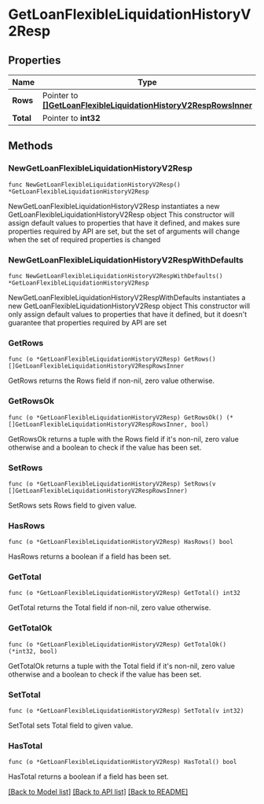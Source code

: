 # GetLoanFlexibleLiquidationHistoryV2Resp

## Properties

Name | Type | Description | Notes
------------ | ------------- | ------------- | -------------
**Rows** | Pointer to [**[]GetLoanFlexibleLiquidationHistoryV2RespRowsInner**](GetLoanFlexibleLiquidationHistoryV2RespRowsInner.md) |  | [optional] 
**Total** | Pointer to **int32** |  | [optional] 

## Methods

### NewGetLoanFlexibleLiquidationHistoryV2Resp

`func NewGetLoanFlexibleLiquidationHistoryV2Resp() *GetLoanFlexibleLiquidationHistoryV2Resp`

NewGetLoanFlexibleLiquidationHistoryV2Resp instantiates a new GetLoanFlexibleLiquidationHistoryV2Resp object
This constructor will assign default values to properties that have it defined,
and makes sure properties required by API are set, but the set of arguments
will change when the set of required properties is changed

### NewGetLoanFlexibleLiquidationHistoryV2RespWithDefaults

`func NewGetLoanFlexibleLiquidationHistoryV2RespWithDefaults() *GetLoanFlexibleLiquidationHistoryV2Resp`

NewGetLoanFlexibleLiquidationHistoryV2RespWithDefaults instantiates a new GetLoanFlexibleLiquidationHistoryV2Resp object
This constructor will only assign default values to properties that have it defined,
but it doesn't guarantee that properties required by API are set

### GetRows

`func (o *GetLoanFlexibleLiquidationHistoryV2Resp) GetRows() []GetLoanFlexibleLiquidationHistoryV2RespRowsInner`

GetRows returns the Rows field if non-nil, zero value otherwise.

### GetRowsOk

`func (o *GetLoanFlexibleLiquidationHistoryV2Resp) GetRowsOk() (*[]GetLoanFlexibleLiquidationHistoryV2RespRowsInner, bool)`

GetRowsOk returns a tuple with the Rows field if it's non-nil, zero value otherwise
and a boolean to check if the value has been set.

### SetRows

`func (o *GetLoanFlexibleLiquidationHistoryV2Resp) SetRows(v []GetLoanFlexibleLiquidationHistoryV2RespRowsInner)`

SetRows sets Rows field to given value.

### HasRows

`func (o *GetLoanFlexibleLiquidationHistoryV2Resp) HasRows() bool`

HasRows returns a boolean if a field has been set.

### GetTotal

`func (o *GetLoanFlexibleLiquidationHistoryV2Resp) GetTotal() int32`

GetTotal returns the Total field if non-nil, zero value otherwise.

### GetTotalOk

`func (o *GetLoanFlexibleLiquidationHistoryV2Resp) GetTotalOk() (*int32, bool)`

GetTotalOk returns a tuple with the Total field if it's non-nil, zero value otherwise
and a boolean to check if the value has been set.

### SetTotal

`func (o *GetLoanFlexibleLiquidationHistoryV2Resp) SetTotal(v int32)`

SetTotal sets Total field to given value.

### HasTotal

`func (o *GetLoanFlexibleLiquidationHistoryV2Resp) HasTotal() bool`

HasTotal returns a boolean if a field has been set.


[[Back to Model list]](../README.md#documentation-for-models) [[Back to API list]](../README.md#documentation-for-api-endpoints) [[Back to README]](../README.md)


